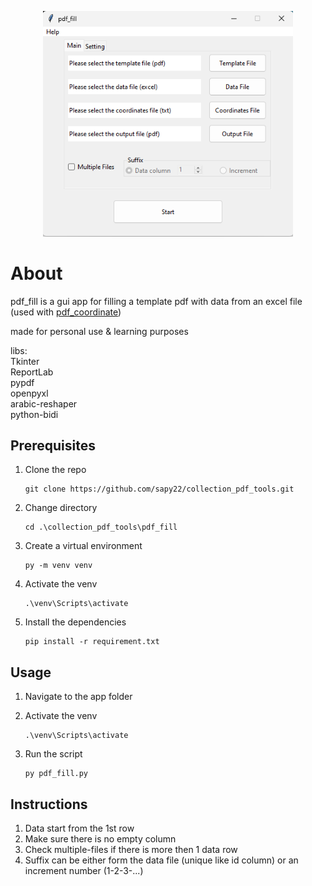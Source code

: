 <p align="center">
<img width="400" src="./image/f1.png">  
</p>


# About
pdf_fill is a gui app for filling a template pdf with data from an excel file (used with [pdf_coordinate](https://github.com/sapy22/collection_pdf_tools))

made for personal use & learning purposes 

libs:  
Tkinter  
ReportLab  
pypdf  
openpyxl  
arabic-reshaper  
python-bidi  

## Prerequisites  
1. Clone the repo
   ```
   git clone https://github.com/sapy22/collection_pdf_tools.git
   ```

2. Change directory
   ```
   cd .\collection_pdf_tools\pdf_fill
   ```

3. Create a virtual environment
   ```
   py -m venv venv
   ```

4. Activate the venv
   ```
   .\venv\Scripts\activate
   ```

5. Install the dependencies
   ```
   pip install -r requirement.txt
   ```

## Usage
1. Navigate to the app folder  

2. Activate the venv
   ```
   .\venv\Scripts\activate
   ```

3. Run the script
   ```
   py pdf_fill.py
   ```

## Instructions
1. Data start from the 1st row
2. Make sure there is no empty column 
3. Check multiple-files if there is more then 1 data row
4. Suffix can be either form the data file (unique like id column) or an increment number (1-2-3-...) 


